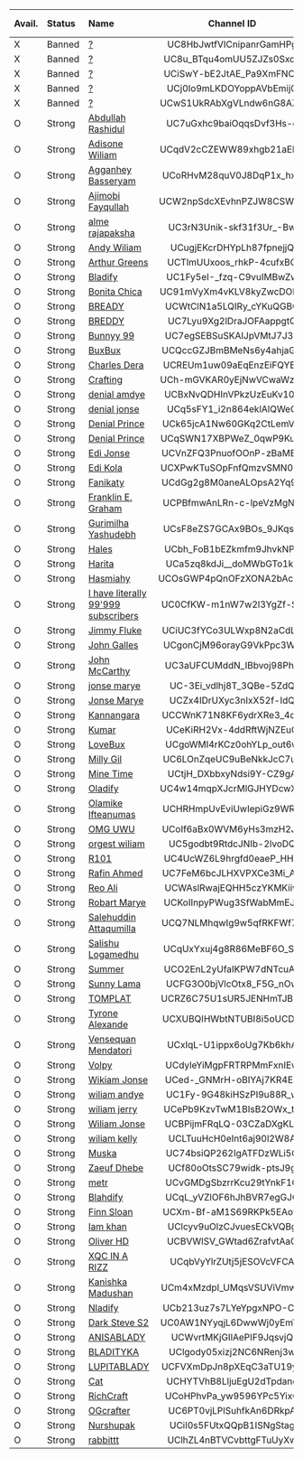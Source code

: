 |Avail.|Status|Name|Channel ID|Changed Name|Note
|:---|:---|:---|:---:|:---:|:---:|
|X|Banned|[?](https://www.youtube.com/channel/UC8HbJwtfVICnipanrGamHPg)|UC8HbJwtfVICnipanrGamHPg|||
|X|Banned|[?](https://www.youtube.com/channel/UC8u_BTqu4omUU5ZJZs0SxcA)|UC8u_BTqu4omUU5ZJZs0SxcA|||
|X|Banned|[?](https://www.youtube.com/channel/UCiSwY-bE2JtAE_Pa9XmFNOg)|UCiSwY-bE2JtAE_Pa9XmFNOg|||
|X|Banned|[?](https://www.youtube.com/channel/UCj0Io9mLKDOYoppAVbEmijQ)|UCj0Io9mLKDOYoppAVbEmijQ|||
|X|Banned|[?](https://www.youtube.com/channel/UCwS1UkRAbXgVLndw6nG8AZQ)|UCwS1UkRAbXgVLndw6nG8AZQ|||
|O|Strong|[Abdullah Rashidul](https://www.youtube.com/channel/UC7uGxhc9baiOqqsDvf3Hs-g)|UC7uGxhc9baiOqqsDvf3Hs-g|||
|O|Strong|[Adisone Wiliam](https://www.youtube.com/channel/UCqdV2cCZEWW89xhgb21aENg)|UCqdV2cCZEWW89xhgb21aENg|||
|O|Strong|[Agganhey Basseryam](https://www.youtube.com/channel/UCoRHvM28quV0J8DqP1x_hxA)|UCoRHvM28quV0J8DqP1x_hxA|||
|O|Strong|[Ajimobi Fayqullah](https://www.youtube.com/channel/UCW2npSdcXEvhnPZJW8CSWVg)|UCW2npSdcXEvhnPZJW8CSWVg|||
|O|Strong|[alme rajapaksha](https://www.youtube.com/channel/UC3rN3Unik-skf31f3Ur_-Bw)|UC3rN3Unik-skf31f3Ur_-Bw|||
|O|Strong|[Andy Wiliam](https://www.youtube.com/channel/UCugjEKcrDHYpLh87fpnejjQ)|UCugjEKcrDHYpLh87fpnejjQ|||
|O|Strong|[Arthur Greens](https://www.youtube.com/channel/UCTlmUUxoos_rhkP-4cufxBQ)|UCTlmUUxoos_rhkP-4cufxBQ|||
|O|Strong|[Bladify](https://www.youtube.com/channel/UC1Fy5eI-_fzq-C9vuIMBwZw)|UC1Fy5eI-_fzq-C9vuIMBwZw|||
|O|Strong|[Bonita Chica](https://www.youtube.com/channel/UC91mVyXm4vKLV8kyZwcDOhQ)|UC91mVyXm4vKLV8kyZwcDOhQ|||
|O|Strong|[BREADY](https://www.youtube.com/channel/UCWtClN1a5LQIRy_cYKuQGBQ)|UCWtClN1a5LQIRy_cYKuQGBQ|||
|O|Strong|[BREDDY](https://www.youtube.com/channel/UC7Lyu9Xg2lDraJOFAappgtQ)|UC7Lyu9Xg2lDraJOFAappgtQ|||
|O|Strong|[Bunnyy 99](https://www.youtube.com/channel/UC7egSEBSuSKAIJpVMtJ7J3A)|UC7egSEBSuSKAIJpVMtJ7J3A|||
|O|Strong|[BuxBux](https://www.youtube.com/channel/UCQccGZJBmBMeNs6y4ahjaGQ)|UCQccGZJBmBMeNs6y4ahjaGQ|||
|O|Strong|[Charles Dera](https://www.youtube.com/channel/UCREUm1uw09aEqEnzEiFQYBg)|UCREUm1uw09aEqEnzEiFQYBg|||
|O|Strong|[Crafting](https://www.youtube.com/channel/UCh-mGVKAR0yEjNwVCwaWzIw)|UCh-mGVKAR0yEjNwVCwaWzIw|||
|O|Strong|[denial amdye](https://www.youtube.com/channel/UCBxNvQDHInVPkzUzEuKv10g)|UCBxNvQDHInVPkzUzEuKv10g|||
|O|Strong|[denial jonse](https://www.youtube.com/channel/UCq5sFY1_i2n864eklAlQWeQ)|UCq5sFY1_i2n864eklAlQWeQ|||
|O|Strong|[Denial Prince](https://www.youtube.com/channel/UCk65jcA1Nw60GKq2CtLemVw)|UCk65jcA1Nw60GKq2CtLemVw|||
|O|Strong|[Denial Prince](https://www.youtube.com/channel/UCqSWN17XBPWeZ_0qwP9KuIA)|UCqSWN17XBPWeZ_0qwP9KuIA|||
|O|Strong|[Edi Jonse](https://www.youtube.com/channel/UCVnZFQ3PnuofOOnP-zBaMEQ)|UCVnZFQ3PnuofOOnP-zBaMEQ|||
|O|Strong|[Edi Kola](https://www.youtube.com/channel/UCXPwKTuSOpFnfQmzvSMN0FA)|UCXPwKTuSOpFnfQmzvSMN0FA|||
|O|Strong|[Fanikaty](https://www.youtube.com/channel/UCdGg2g8M0aneALOpsA2Yq9A)|UCdGg2g8M0aneALOpsA2Yq9A|||
|O|Strong|[Franklin E. Graham](https://www.youtube.com/channel/UCPBfmwAnLRn-c-lpeVzMgNQ)|UCPBfmwAnLRn-c-lpeVzMgNQ|||
|O|Strong|[Gurimilha Yashudebh](https://www.youtube.com/channel/UCsF8eZS7GCAx9BOs_9JKqsw)|UCsF8eZS7GCAx9BOs_9JKqsw|||
|O|Strong|[Hales](https://www.youtube.com/channel/UCbh_FoB1bEZkmfm9JhvkNPg)|UCbh_FoB1bEZkmfm9JhvkNPg|||
|O|Strong|[Harita](https://www.youtube.com/channel/UCa5zq8kdJi__doMWbGTo1kg)|UCa5zq8kdJi__doMWbGTo1kg|||
|O|Strong|[Hasmiahy](https://www.youtube.com/channel/UCOsGWP4pQnOFzXONA2bAcEw)|UCOsGWP4pQnOFzXONA2bAcEw|||
|O|Strong|[I have literally 99'999 subscribers](https://www.youtube.com/channel/UC0CfKW-m1nW7w2l3YgZf-Sg)|UC0CfKW-m1nW7w2l3YgZf-Sg|||
|O|Strong|[Jimmy Fluke](https://www.youtube.com/channel/UCiUC3fYCo3ULWxp8N2aCdLQ)|UCiUC3fYCo3ULWxp8N2aCdLQ|||
|O|Strong|[John Galles](https://www.youtube.com/channel/UCgonCjM96orayG9VkPpc3WA)|UCgonCjM96orayG9VkPpc3WA|||
|O|Strong|[John McCarthy](https://www.youtube.com/channel/UC3aUFCUMddN_IBbvoj98Phg)|UC3aUFCUMddN_IBbvoj98Phg|||
|O|Strong|[jonse marye](https://www.youtube.com/channel/UC-3Ei_vdlhj8T_3QBe-5ZdQ)|UC-3Ei_vdlhj8T_3QBe-5ZdQ|||
|O|Strong|[Jonse Marye](https://www.youtube.com/channel/UCZx4IDrUXyc3nIxX52f-IdQ)|UCZx4IDrUXyc3nIxX52f-IdQ|||
|O|Strong|[Kannangara](https://www.youtube.com/channel/UCCWnK71N8KF6ydrXRe3_4dQ)|UCCWnK71N8KF6ydrXRe3_4dQ|||
|O|Strong|[Kumar](https://www.youtube.com/channel/UCeKiRH2Vx-4ddRftWjNZEuQ)|UCeKiRH2Vx-4ddRftWjNZEuQ|||
|O|Strong|[LoveBux](https://www.youtube.com/channel/UCgoWMI4rKCz0ohYLp_out6w)|UCgoWMI4rKCz0ohYLp_out6w|||
|O|Strong|[Milly Gil](https://www.youtube.com/channel/UC6LOnZqeUC9uBeNkkJcC7ug)|UC6LOnZqeUC9uBeNkkJcC7ug|||
|O|Strong|[Mine Time](https://www.youtube.com/channel/UCtjH_DXbbxyNdsi9Y-CZ9gA)|UCtjH_DXbbxyNdsi9Y-CZ9gA|||
|O|Strong|[Oladify](https://www.youtube.com/channel/UC4w14mqpXJcrMlGJHYDcwXw)|UC4w14mqpXJcrMlGJHYDcwXw|||
|O|Strong|[Olamike Ifteanumas](https://www.youtube.com/channel/UCHRHmpUvEviUwIepiGz9WRQ)|UCHRHmpUvEviUwIepiGz9WRQ|||
|O|Strong|[OMG UWU](https://www.youtube.com/channel/UCoIf6aBx0WVM6yHs3mzH2JA)|UCoIf6aBx0WVM6yHs3mzH2JA|||
|O|Strong|[orgest wiliam](https://www.youtube.com/channel/UC5godbt9RtdcJNIb-2lvoDQ)|UC5godbt9RtdcJNIb-2lvoDQ|||
|O|Strong|[R101](https://www.youtube.com/channel/UC4UcWZ6L9hrgfd0eaeP_HHQ)|UC4UcWZ6L9hrgfd0eaeP_HHQ|||
|O|Strong|[Rafin Ahmed](https://www.youtube.com/channel/UC7FeM6bcJLHXVPXCe3Mi_AQ)|UC7FeM6bcJLHXVPXCe3Mi_AQ|||
|O|Strong|[Reo Ali](https://www.youtube.com/channel/UCWAslRwajEQHH5czYKMKiiw)|UCWAslRwajEQHH5czYKMKiiw|||
|O|Strong|[Robart Marye](https://www.youtube.com/channel/UCKoIInpyPWug3SfWabMmEJg)|UCKoIInpyPWug3SfWabMmEJg|||
|O|Strong|[Salehuddin Attaqumilla](https://www.youtube.com/channel/UCQ7NLMhqwIg9w5qfRKFWf7g)|UCQ7NLMhqwIg9w5qfRKFWf7g|||
|O|Strong|[Salishu Logamedhu](https://www.youtube.com/channel/UCqUxYxuj4g8R86MeBF6O_SQ)|UCqUxYxuj4g8R86MeBF6O_SQ|||
|O|Strong|[Summer](https://www.youtube.com/channel/UCO2EnL2yUfaIKPW7dNTcuAg)|UCO2EnL2yUfaIKPW7dNTcuAg|||
|O|Strong|[Sunny Lama](https://www.youtube.com/channel/UCFG3O0bjVlcOtx8_F5G_nOw)|UCFG3O0bjVlcOtx8_F5G_nOw|||
|O|Strong|[TOMPLAT](https://www.youtube.com/channel/UCRZ6C75U1sUR5JENHmTJBsg)|UCRZ6C75U1sUR5JENHmTJBsg|||
|O|Strong|[Tyrone Alexande](https://www.youtube.com/channel/UCXUBQIHWbtNTUBI8i5oUCDw)|UCXUBQIHWbtNTUBI8i5oUCDw|||
|O|Strong|[Vensequan Mendatori](https://www.youtube.com/channel/UCxIqL-U1ippx6oUg7Kb6khA)|UCxIqL-U1ippx6oUg7Kb6khA|||
|O|Strong|[Volpy](https://www.youtube.com/channel/UCdyleYiMgpFRTRPMmFxnIEw)|UCdyleYiMgpFRTRPMmFxnIEw|||
|O|Strong|[Wikiam Jonse](https://www.youtube.com/channel/UCed-_GNMrH-oBIYAj7KR4EA)|UCed-_GNMrH-oBIYAj7KR4EA|||
|O|Strong|[wiliam andye](https://www.youtube.com/channel/UC1Fy-9G48kiHSzPI9u88R_w)|UC1Fy-9G48kiHSzPI9u88R_w|||
|O|Strong|[wiliam jerry](https://www.youtube.com/channel/UCePb9KzvTwM1BIsB2OWx_tA)|UCePb9KzvTwM1BIsB2OWx_tA|||
|O|Strong|[Wiliam Jonse](https://www.youtube.com/channel/UCBPijmFRqLQ-03CZaDXgKLg)|UCBPijmFRqLQ-03CZaDXgKLg|||
|O|Strong|[wiliam kelly](https://www.youtube.com/channel/UCLTuuHcH0eInt6aj90l2W8A)|UCLTuuHcH0eInt6aj90l2W8A|||
|O|Strong|[Muska](https://www.youtube.com/channel/UC74bsiQP262IgATFDzWLi5Q)|UC74bsiQP262IgATFDzWLi5Q|||
|O|Strong|[Zaeuf Dhebe](https://www.youtube.com/channel/UCf80oOtsSC79widk-ptsJ9g)|UCf80oOtsSC79widk-ptsJ9g|||
|O|Strong|[metr](https://www.youtube.com/channel/UCvGMDgSbzrrKcu29tYnkF1Q)|UCvGMDgSbzrrKcu29tYnkF1Q|||
|O|Strong|[Blahdify](https://www.youtube.com/channel/UCqL_yVZlOF6hJhBVR7egGJQ)|UCqL_yVZlOF6hJhBVR7egGJQ|||
|O|Strong|[Finn Sloan](https://www.youtube.com/channel/UCXm-Bf-aM1S69RKPk5EAotg)|UCXm-Bf-aM1S69RKPk5EAotg|||
|O|Strong|[Iam khan](https://www.youtube.com/channel/UClcyv9uOlzCJvuesECkVQBg)|UClcyv9uOlzCJvuesECkVQBg|||
|O|Strong|[Oliver HD](https://www.youtube.com/channel/UCBVWlSV_GWtad6ZrafvtAaQ)|UCBVWlSV_GWtad6ZrafvtAaQ|||
|O|Strong|[XQC IN A RIZZ](https://www.youtube.com/channel/UCqbVyYlrZUtj5jESOVcVFCA)|UCqbVyYlrZUtj5jESOVcVFCA|||
|O|Strong|[Kanishka Madushan](https://www.youtube.com/channel/UCm4xMzdpI_UMqsVSUViVmwQ)|UCm4xMzdpI_UMqsVSUViVmwQ|||
|O|Strong|[Nladify](https://www.youtube.com/channel/UCb213uz7s7LYeYpgxNPO-Cw)|UCb213uz7s7LYeYpgxNPO-Cw|||
|O|Strong|[Dark Steve S2](https://www.youtube.com/channel/UC0AW1NYyqjL6DwwWj0yEmVg)|UC0AW1NYyqjL6DwwWj0yEmVg|||
|O|Strong|[ANISABLADY](https://www.youtube.com/channel/UCWvrtMKjGIlAePIF9JqsvjQ)|UCWvrtMKjGIlAePIF9JqsvjQ|||
|O|Strong|[BLADITYKA](https://www.youtube.com/channel/UClgody05xizj2NC6NRenj3w)|UClgody05xizj2NC6NRenj3w|||
|O|Strong|[LUPITABLADY](https://www.youtube.com/channel/UCFVXmDpJn8pXEqC3aTU19yA)|UCFVXmDpJn8pXEqC3aTU19yA|||
|O|Strong|[Cat](https://www.youtube.com/channel/UCHYTVhB8LljuEgU2dTpdang)|UCHYTVhB8LljuEgU2dTpdang|||
|O|Strong|[RichCraft](https://www.youtube.com/channel/UCoHPhvPa_yw9596YPc5YixQ)|UCoHPhvPa_yw9596YPc5YixQ|||
|O|Strong|[OGcrafter](https://www.youtube.com/channel/UC6PT0vjLPlSuhfkAn6DRkpA)|UC6PT0vjLPlSuhfkAn6DRkpA|||
|O|Strong|[Nurshupak](https://www.youtube.com/channel/UCiI0s5FUtxQQpB1ISNgStag)|UCiI0s5FUtxQQpB1ISNgStag|||
|O|Strong|[rabbittt](https://www.youtube.com/channel/UClhZL4nBTVCvbttgFTuUyXw)|UClhZL4nBTVCvbttgFTuUyXw|||
